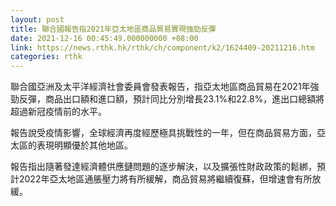 ```yaml
---
layout: post
title: 聯合國報告指2021年亞太地區商品貿易實現強勁反彈
date: 2021-12-16 00:45:49.000000000 +08:00
link: https://news.rthk.hk/rthk/ch/component/k2/1624409-20211216.htm
categories: rthk
---
```


聯合國亞洲及太平洋經濟社會委員會發表報告，指亞太地區商品貿易在2021年強勁反彈，商品出口額和進口額，預計同比分別增長23.1%和22.8%，進出口總額將超過新冠疫情前的水平。

報告說受疫情影響，全球經濟再度經歷極具挑戰性的一年，但在商品貿易方面，亞太區的表現明顯優於其他地區。

報告指出隨著發達經濟體供應鏈問題的逐步解決，以及擴張性財政政策的鬆綁，預計2022年亞太地區通脹壓力將有所緩解，商品貿易將繼續復蘇，但增速會有所放緩。
